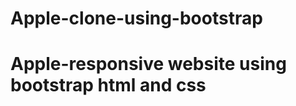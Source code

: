 # Apple-clone-using-bootstrap
Apple-responsive website using bootstrap html and css
==============================================
